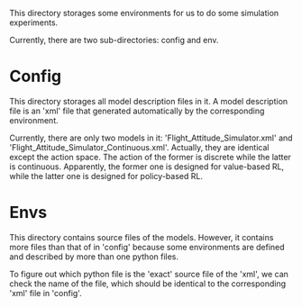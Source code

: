 This directory storages some environments for us to do some simulation experiments.

Currently, there are two sub-directories: config and env.

# Config
This directory storages all model description files in it. A model description file is an 'xml' file that generated 
automatically by the corresponding environment.

Currently, there are only two models in it: 'Flight_Attitude_Simulator.xml' and 'Flight_Attitude_Simulator_Continuous.xml'.
Actually, they are identical except the action space. The action of the former is discrete while the latter is continuous. Apparently, the
former one is designed for value-based RL, while the latter one is designed for policy-based RL.

# Envs
This directory contains source files of the models. However, it contains more files than that of in 'config' because some environments are defined and 
described by more than one python files.

To figure out which python file is the 'exact' source file of the 'xml', we can check the name of the file, which should be identical to the corresponding
'xml' file in 'config'.